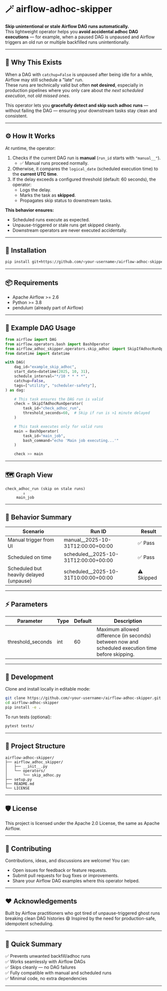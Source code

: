 # 🪄 airflow-adhoc-skipper

**Skip unintentional or stale Airflow DAG runs automatically.**  
This lightweight operator helps you **avoid accidental adhoc DAG executions** — for example, when a paused DAG is unpaused and Airflow triggers an old run or multiple backfilled runs unintentionally.

---

## 🚀 Why This Exists

When a DAG with `catchup=False` is unpaused after being idle for a while, Airflow may still schedule a "late" run.  
These runs are technically valid but often **not desired**, especially in production pipelines where you only care about *the next scheduled execution*, not *old missed ones*.

This operator lets you **gracefully detect and skip such adhoc runs** — without failing the DAG — ensuring your downstream tasks stay clean and consistent.

---

## ⚙️ How It Works

At runtime, the operator:

1. Checks if the current DAG run is **manual** (`run_id` starts with `"manual__"`).  
   - ✅ Manual runs proceed normally.
2. Otherwise, it compares the `logical_date` (scheduled execution time) to the **current UTC time**.
3. If the delay exceeds a configured threshold (default: 60 seconds), the operator:
   - Logs the delay.
   - Marks the task as **skipped**.
   - Propagates skip status to downstream tasks.

**This behavior ensures:**
- Scheduled runs execute as expected.
- Unpause-triggered or stale runs get skipped cleanly.
- Downstream operators are never executed accidentally.

---

## 🧩 Installation

```bash
pip install git+https://github.com/<your-username>/airflow-adhoc-skipper.git
```

---

## 📦 Requirements

- Apache Airflow >= 2.6
- Python >= 3.8
- pendulum (already part of Airflow)

---

## 🧠 Example DAG Usage

```python
from airflow import DAG
from airflow.operators.bash import BashOperator
from airflow_adhoc_skipper.operators.skip_adhoc import SkipIfAdhocRunOperator
from datetime import datetime

with DAG(
    dag_id="example_skip_adhoc",
    start_date=datetime(2025, 10, 31),
    schedule_interval="*/10 * * * *",
    catchup=False,
    tags=["utility", "scheduler-safety"],
) as dag:

    # This task ensures the DAG run is valid
    check = SkipIfAdhocRunOperator(
        task_id="check_adhoc_run",
        threshold_seconds=60,  # Skip if run is >1 minute delayed
    )

    # This task executes only for valid runs
    main = BashOperator(
        task_id="main_job",
        bash_command="echo 'Main job executing...'"
    )

    check >> main
```

---

## 🗺️ Graph View

```
check_adhoc_run (skip on stale runs)
        ↓
     main_job
```

---

## 🧭 Behavior Summary

| Scenario                                 | Run ID                                 | Result      |
|------------------------------------------|----------------------------------------|-------------|
| Manual trigger from UI                   | manual__2025-10-31T12:00:00+00:00      | ✅ Pass     |
| Scheduled on time                        | scheduled__2025-10-31T12:00:00+00:00   | ✅ Pass     |
| Scheduled but heavily delayed (unpause)  | scheduled__2025-10-31T10:00:00+00:00   | ⚠️ Skipped  |

---

## ⚡ Parameters

| Parameter         | Type | Default | Description                                                                 |
|-------------------|------|---------|-----------------------------------------------------------------------------|
| threshold_seconds | int  | 60      | Maximum allowed difference (in seconds) between now and scheduled execution time before skipping. |

---

## 🧰 Development

Clone and install locally in editable mode:

```bash
git clone https://github.com/<your-username>/airflow-adhoc-skipper.git
cd airflow-adhoc-skipper
pip install -e .
```

To run tests (optional):

```bash
pytest tests/
```

---

## 🧱 Project Structure

```
airflow-adhoc-skipper/
├── airflow_adhoc_skipper/
│   ├── __init__.py
│   └── operators/
│       └── skip_adhoc.py
├── setup.py
├── README.md
└── LICENSE
```

---

## 🛡️ License

This project is licensed under the Apache 2.0 License, the same as Apache Airflow.

---

## 🤝 Contributing

Contributions, ideas, and discussions are welcome!
You can:
- Open issues for feedback or feature requests.
- Submit pull requests for bug fixes or improvements.
- Share your Airflow DAG examples where this operator helped.

---

## ❤️ Acknowledgements

Built by Airflow practitioners who got tired of unpause-triggered ghost runs breaking clean DAG histories 😄
Inspired by the need for production-safe, idempotent scheduling.

---

## 🧭 Quick Summary

✅ Prevents unwanted backfill/adhoc runs  
✅ Works seamlessly with Airflow DAGs  
✅ Skips cleanly — no DAG failures  
✅ Fully compatible with manual and scheduled runs  
✅ Minimal code, no extra dependencies

---
